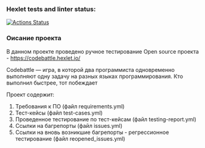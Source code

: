 ### Hexlet tests and linter status:
[![Actions Status](https://github.com/Chebanya/qa-engineer-project-85/actions/workflows/hexlet-check.yml/badge.svg)](https://github.com/Chebanya/qa-engineer-project-85/actions)

### Оисание проекта 
В данном проекте проведено ручное тестирование Open source проекта - https://codebattle.hexlet.io/ 

Codebattle — игра, в которой два программиста одновременно выполняют одну задачу на разных языках программирования. Кто выполнил быстрее, тот побеждает

Проект содержит:
1. Требования к ПО (файл requirements.yml)
2. Тест-кейсы (файл test-cases.yml)
3. Проведенное тестирование по тест-кейсам (файл testing-report.yml)
4. Ссылки на багрепорты (файл issues.yml)
5. Ссылки на вновь возникшие багрепорты - регрессионное тестирование (файл reopened_issues.yml)